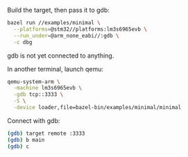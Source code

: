 Build the target, then pass it to gdb:

```sh
bazel run //examples/minimal \
  --platforms=@stm32//platforms:lm3s6965evb \
  --run_under=@arm_none_eabi//:gdb \
  -c dbg
```

gdb is not yet connected to anything.

In another terminal, launch qemu:

```sh
qemu-system-arm \
  -machine lm3s6965evb \
  -gdb tcp::3333 \
  -S \
  -device loader,file=bazel-bin/examples/minimal/minimal
```

Connect with gdb:
```sh
(gdb) target remote :3333
(gdb) b main
(gdb) c

```

